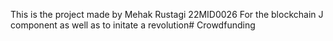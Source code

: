 This is the project made by Mehak Rustagi 22MID0026
For the blockchain J component as well as to initate a revolution#   C r o w d f u n d i n g  
 